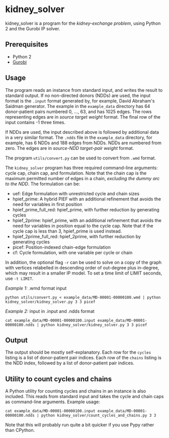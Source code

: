 # kidney\_solver

kidney\_solver is a program for the _kidney-exchange problem_, using Python 2 and the Gurobi IP solver.

## Prerequisites

- Python 2
- [Gurobi](http://www.gurobi.com)

## Usage

The program reads an instance from standard input, and writes the result to standard output. If no non-directed donors (NDDs) are used, the input format is the `.input` format generated by, for example, David Abraham's Saidman generator. The example in the `example_data` directory has 64 donor-patient pairs numbered 0, ..., 63, and has 1025 edges. The rows representing edges are in _source target weight_ format. The final row of the input contains -1 three times.

If NDDs are used, the input described above is followed by additional data in a very similar format. The `.ndds` file in the `example_data` directory, for example, has 6 NDDs and 188 edges from NDDs. NDDs are numbered from zero. The edges are in _source-NDD target-pair weight_ format.

The program `utils/convert.py` can be used to convert from `.wmd` format.

The `kidney_solver` program has three required command-line arguments: cycle cap, chain cap, and formulation. Note that the chain cap is the maximum permitted number of edges in a chain, _excluding the dummy arc to the NDD_. The formulation can be:

- uef: Edge formulation with unrestricted cycle and chain sizes
- hpief\_prime: A hybrid PIEF with an additional refinement that avoids the need for variables in first position
- hpief\_prime\_full\_red: hpief\_prime, with further reduction by generating cycles
- hpief\_2prime: hpief\_prime, with an additional refinement that avoids the need for variables in position equal to the cycle cap. Note that if the cycle cap is less than 3, hpief\_prime is used instead.
- hpief\_2prime\_full\_red: hpief\_2prime, with further reduction by generating cycles
- picef: Position-indexed chain-edge formulation
- cf: Cycle formulation, with one variable per cycle or chain

In addition, the optional flag `-r` can be used to solve on a copy of the graph with vertices relabelled in descending order of out-degree plus in-degree, which may result in a smaller IP model. To set a time limit of LIMIT seconds, use `-t LIMIT`.

*Example 1:* .wmd format input

```
python utils/convert.py < example_data/MD-00001-00000100.wmd | python kidney_solver/kidney_solver.py 3 3 picef
```

*Example 2:* input in .input and .ndds format

```
cat example_data/MD-00001-00000100.input example_data/MD-00001-00000100.ndds | python kidney_solver/kidney_solver.py 3 3 picef
```

## Output

The output should be mostly self-explanatory. Each row for the `cycles` listing is a list of donor-patient pair indices. Each row of the `chains` listing is the NDD index, followed by a list of donor-patient pair indices.

## Utility to count cycles and chains

A Python utility for counting cycles and chains in an instance is also included. This reads from standard input and takes the cycle and chain caps as command-line arguments. Example usage:

```
cat example_data/MD-00001-00000100.input example_data/MD-00001-00000100.ndds | python kidney_solver/count_cycles_and_chains.py 3 3
```

Note that this will probably run quite a bit quicker if you use Pypy rather than CPython.
